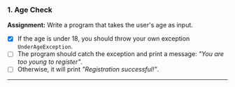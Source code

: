 ### 1. Age Check
**Assignment:** Write a program that takes the user's age as input.
- [x] If the age is under 18, you should throw your own exception `UnderAgeException`.
- [ ] The program should catch the exception and print a message: *"You are too young to register"*.
- [ ] Otherwise, it will print *"Registration successful!"*.

---
